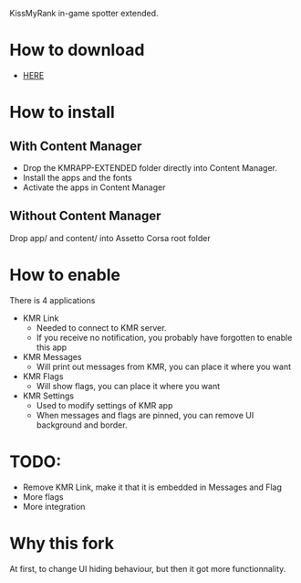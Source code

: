 KissMyRank in-game spotter extended.

# How to download
- [HERE](https://github.com/jrogala/KMRApp-Extended/releases/download/v0.2/KMRApp-Extended.zip)
# How to install
## With Content Manager
- Drop the KMRAPP-EXTENDED folder directly into Content Manager. 
- Install the apps and the fonts
- Activate the apps in Content Manager
## Without Content Manager
Drop app/ and content/ into Assetto Corsa root folder

# How to enable
There is 4 applications
- KMR Link
    - Needed to connect to KMR server.
    - If you receive no notification, you probably have forgotten to enable this app
- KMR Messages
    - Will print out messages from KMR, you can place it where you want
- KMR Flags
    - Will show flags, you can place it where you want
- KMR Settings
    - Used to modify settings of KMR app
    - When messages and flags are pinned, you can remove UI background and border.

# TODO:
- Remove KMR Link, make it that it is embedded in Messages and Flag
- More flags
- More integration


# Why this fork
At first, to change UI hiding behaviour, but then it got more functionnality.

